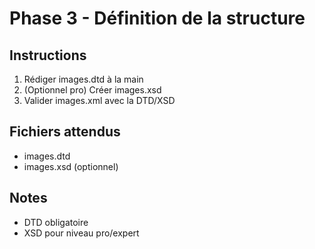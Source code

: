 # Phase 3 - Définition de la structure

## Instructions
1. Rédiger images.dtd à la main
2. (Optionnel pro) Créer images.xsd
3. Valider images.xml avec la DTD/XSD

## Fichiers attendus
- images.dtd
- images.xsd (optionnel)

## Notes
- DTD obligatoire
- XSD pour niveau pro/expert
